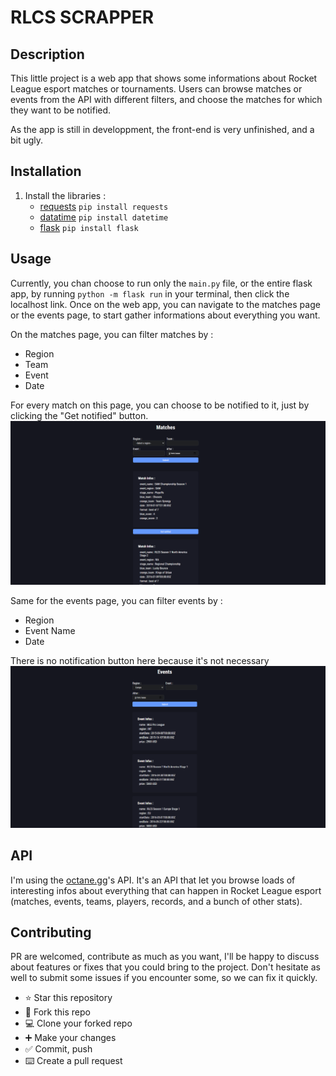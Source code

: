# RLCS SCRAPPER

## Description

This little project is a web app that shows some informations about Rocket League esport matches or tournaments.
Users can browse matches or events from the API with different filters, and choose the matches for which they want to be notified.

As the app is still in developpment, the front-end is very unfinished, and a bit ugly.

## Installation

1. Install the libraries :
   - [requests](https://pypi.org/project/requests/)    `pip install requests`
   - [datatime](https://docs.python.org/3/library/datetime.html)   `pip install datetime`
   - [flask](https://flask.palletsprojects.com/en/3.0.x/)    `pip install flask`

## Usage

Currently, you chan choose to run only the `main.py` file, or the entire flask app, by running `python -m flask run` in your terminal, then click the localhost link.
Once on the web app, you can navigate to the matches page or the events page, to start gather informations about everything you want.

On the matches page, you can filter matches by :

- Region
- Team
- Event
- Date

For every match on this page, you can choose to be notified to it, just by clicking the "Get notified" button.
![1706707727325](image/README/1706707727325.png)

Same for the events page, you can filter events by :

- Region
- Event Name
- Date

There is no notification button here because it's not necessary
![1706707864425](image/README/1706707864425.png)

## API

I'm using the [octane.gg](https://zsr.octane.gg/)'s API. It's an API that let you browse loads of interesting infos about everything that can happen in Rocket League esport (matches, events, teams, players, records, and a bunch of other stats).

## Contributing

PR are welcomed, contribute as much as you want, I'll be happy to discuss about features or fixes that you could bring to the project.
Don't hesitate as well to submit some issues if you encounter some, so we can fix it quickly.

- ⭐ Star this repository
- 🍴 Fork this repo
- 💻 Clone your forked repo
- ➕ Make your changes
- ✅ Commit, push
- ⌨️ Create a pull request
